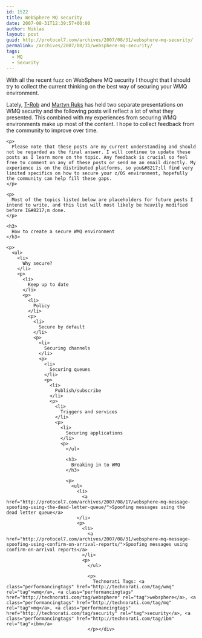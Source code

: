 ```yaml
---
id: 1522
title: WebSphere MQ security
date: 2007-08-31T12:39:57+00:00
author: Niklas
layout: post
guid: http://protocol7.com/archives/2007/08/31/websphere-mq-security/
permalink: /archives/2007/08/31/websphere-mq-security/
tags:
  - MQ
  - Security
---
```

<div class='microid-7335ec749c1f18f59a3beeaca059e670767e26c3'>
  <p>
    With all the recent fuzz on WebSphere MQ security I thought that I should try to collect the current thinking on the best way of securing your WMQ environment.
  </p>
  
  <p>
    <p>
      Lately, <a href="http://permalink.gmane.org/gmane.network.mq.devel/5689">T-Rob</a> and <a href="http://www.defcon.org/html/defcon-15/dc-15-speakers.html#Ruks">Martyn Ruks</a> has held two separate presentations on WMQ security and the following posts will reflect a lot of what they presented. This combined with my experiences from securing WMQ environments make up most of the content. I hope to collect feedback from the community to improve over time.
    </p>
    
    <p>
      Please note that these posts are my current understanding and should not be regarded as the final answer. I will continue to update these posts as I learn more on the topic. Any feedback is crucial so feel free to comment on any of these posts or send me an email directly. My experience is on the distributed platforms, so you&#8217;ll find very limited specifics on how to secure your z/OS environment, hopefully the community can help fill these gaps.
    </p>
    
    <p>
      Most of the topics listed below are placeholders for future posts I intend to write, and this list will most likely be heavily modified before I&#8217;m done.
    </p>
    
    <h3>
      How to create a secure WMQ environment
    </h3>
    
    <p>
      <ul>
        <li>
          Why secure?
        </li>
        <p>
          <li>
            Keep up to date
          </li>
          <p>
            <li>
              Policy
            </li>
            <p>
              <li>
                Secure by default
              </li>
              <p>
                <li>
                  Securing channels
                </li>
                <p>
                  <li>
                    Securing queues
                  </li>
                  <p>
                    <li>
                      Publish/subscribe
                    </li>
                    <p>
                      <li>
                        Triggers and services
                      </li>
                      <p>
                        <li>
                          Securing applications
                        </li>
                        <p>
                          </ul> 
                          
                          <h3>
                            Breaking in to WMQ
                          </h3>
                          
                          <p>
                            <ul>
                              <li>
                                <a href="http://protocol7.com/archives/2007/08/17/websphere-mq-message-spoofing-using-the-dead-letter-queue/">Spoofing messages using the dead letter queue</a>
                              </li>
                              <p>
                                <li>
                                  <a href="http://protocol7.com/archives/2007/08/31/websphere-mq-message-spoofing-using-confirm-on-arrival-reports/">Spoofing messages using confirm-on-arrival reports</a>
                                </li>
                                <p>
                                  </ul> 
                                  
                                  <p>
                                    Technorati Tags: <a class="performancingtags" href="http://technorati.com/tag/wmq" rel="tag">wmq</a>, <a class="performancingtags" href="http://technorati.com/tag/websphere" rel="tag">websphere</a>, <a class="performancingtags" href="http://technorati.com/tag/mq" rel="tag">mq</a>, <a class="performancingtags" href="http://technorati.com/tag/security" rel="tag">security</a>, <a class="performancingtags" href="http://technorati.com/tag/ibm" rel="tag">ibm</a>
                                  </p></div>